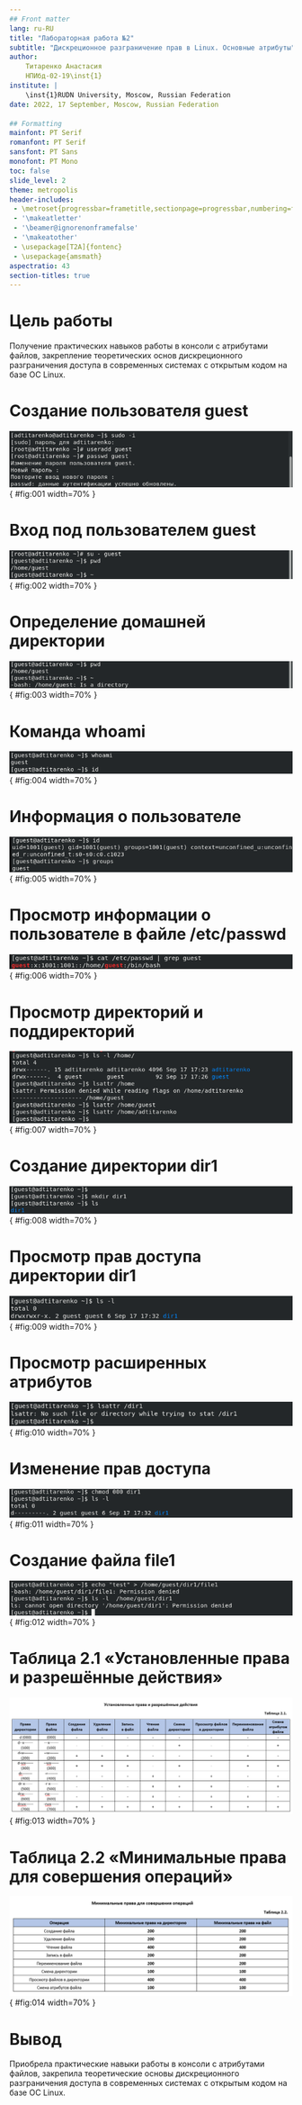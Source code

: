 ```yaml
---
## Front matter
lang: ru-RU
title: "Лабораторная работа №2"
subtitle: "Дискреционное разграничение прав в Linux. Основные атрибуты"
author:
    Титаренко Анастасия
    НПИбд-02-19\inst{1}
institute: |
	\inst{1}RUDN University, Moscow, Russian Federation
date: 2022, 17 September, Moscow, Russian Federation  

## Formatting
mainfont: PT Serif
romanfont: PT Serif
sansfont: PT Sans
monofont: PT Mono
toc: false
slide_level: 2
theme: metropolis
header-includes: 
 - \metroset{progressbar=frametitle,sectionpage=progressbar,numbering=fraction}
 - '\makeatletter'
 - '\beamer@ignorenonframefalse'
 - '\makeatother'
 - \usepackage[T2A]{fontenc}
 - \usepackage{amsmath}
aspectratio: 43
section-titles: true
---
```


# Цель работы
Получение практических навыков работы в консоли с атрибутами файлов, закрепление теоретических основ дискреционного разграничения доступа в современных системах с открытым кодом на базе ОС Linux.


# Создание пользователя guest

![Создание пользователя guest](img/1.png){ #fig:001 width=70% }

# Вход под пользователем guest

![Вход под пользователем guest](img/2.png){ #fig:002 width=70% }

# Определение домашней директории

![Определение директории](img/3.png){ #fig:003 width=70% }

# Команда whoami

![Команда whoami](img/4.png){ #fig:004 width=70% }

# Информация о пользователе

![Информация о пользователе](img/5.png){ #fig:005 width=70% }

# Просмотр информации о пользователе в файле /etc/passwd

![Просмотр информации о пользователе в файле /etc/passwd](img/6.png){ #fig:006 width=70% }

# Просмотр директорий и поддиректорий

![Просмотр директорий и поддиректорий](img/7.png){ #fig:007 width=70% }

# Создание директории dir1

![Создание директории dir1](img/8.png){ #fig:008 width=70% }

# Просмотр прав доступа директории dir1

![Просмотр прав доступа директории dir1](img/9.png){ #fig:009 width=70% }

# Просмотр расширенных атрибутов

![Просмотр расширенных атрибутов](img/10.png){ #fig:010 width=70% }

# Изменение прав доступа

![Изменение прав доступа](img/11.png){ #fig:011 width=70% }

# Создание файла file1

![Создание файла file1](img/12.png){ #fig:012 width=70% }

# Таблица 2.1 «Установленные права и разрешённые действия»

![Таблица 2.1 «Установленные права и разрешённые действия»](img/13.png){ #fig:013 width=70% }

# Таблица 2.2 «Минимальные права для совершения операций»

![Таблица 2.2 «Минимальные права для совершения операций»](img/14.png){ #fig:014 width=70% }


# Вывод
Приобрела практические навыки работы в консоли с атрибутами файлов, закрепила теоретические основы дискреционного разграничения доступа в современных системах с открытым кодом на базе ОС Linux. 
